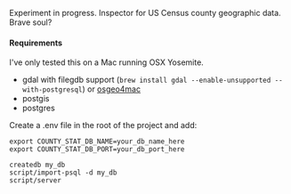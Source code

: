 Experiment in progress. Inspector for US Census county geographic data.  Brave soul?

#### Requirements

I've only tested this on a Mac running OSX Yosemite.

* gdal with filegdb support (`brew install gdal --enable-unsupported --with-postgresql`) or [osgeo4mac](https://github.com/OSGeo/homebrew-osgeo4mac#how-do-i-install-these-formulae)
* postgis
* postgres

Create a .env file in the root of the project and add:

```
export COUNTY_STAT_DB_NAME=your_db_name_here
export COUNTY_STAT_DB_PORT=your_db_port_here
```

```
createdb my_db
script/import-psql -d my_db
script/server
```
